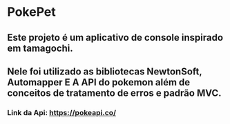 # PokePet
## Este projeto é um aplicativo de console inspirado em tamagochi.
## Nele foi utilizado as bibliotecas NewtonSoft, Automapper E A API do pokemon além de conceitos de tratamento de erros e padrão MVC.
### Link da Api: https://pokeapi.co/
